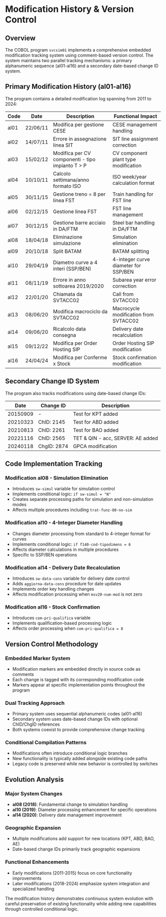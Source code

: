 # Modification History & Version Control

## Overview

The COBOL program `svcsim01` implements a comprehensive embedded modification tracking system using comment-based version control. The system maintains two parallel tracking mechanisms: a primary alphanumeric sequence (al01-al16) and a secondary date-based change ID system.

## Primary Modification History (al01-al16)

The program contains a detailed modification log spanning from 2011 to 2024:

| Code | Date | Description | Functional Impact |
|------|------|-------------|-------------------|
| al01 | 22/06/11 | Modifica per gestione CESE | CESE management handling |
| al02 | 14/07/11 | Errore in assegnazione linea SIT | SIT line assignment correction |
| al03 | 15/02/12 | Modifica per CV componenti - tipo impianto T > P | CV component plant type modification |
| al04 | 10/10/11 | Calcolo settimana/anno formato ISO | ISO week/year calculation format |
| al05 | 30/11/15 | Gestione treno = 8 per linea FST | Train handling for FST line |
| al06 | 02/12/15 | Gestione linea FST | FST line management |
| al07 | 30/12/15 | Gestione barre acciaio in DA/FTM | Steel bar handling in DA/FTM |
| al08 | 18/04/18 | Eliminazione simulazione | Simulation elimination |
| al09 | 20/10/18 | Split BATAM | BATAM splitting |
| al10 | 29/04/19 | Diametro curve a 4 interi (SSP/BEN) | 4-integer curve diameter for SSP/BEN |
| al11 | 08/11/19 | Errore in anno sottoarea 2019/2020 | Subarea year error correction |
| al12 | 22/01/20 | Chiamata da SVTACC02 | Call from SVTACC02 |
| al13 | 08/06/20 | Modifica macrociclo da SVTACC02 | Macrocycle modification from SVTACC02 |
| al14 | 09/06/20 | Ricalcolo data consegna | Delivery date recalculation |
| al15 | 09/12/22 | Modifica per Order Hosting SIP | Order Hosting SIP modification |
| al16 | 24/04/24 | Modifica per Conferme x Stock | Stock confirmation modification |

## Secondary Change ID System

The program also tracks modifications using date-based change IDs:

| Date | Change ID | Description |
|------|-----------|-------------|
| 20150909 | - | Test for KPT added |
| 20210323 | ChID: 2145 | Test for ABD added |
| 20210813 | ChID: 2261 | Test for BAO added |
| 20221116 | ChID: 2565 | TET & QIN - acc, SERVER: AE added |
| 20240118 | ChgID: 2874 | GPCA modification |

## Code Implementation Tracking

### Modification al08 - Simulation Elimination
- Introduces `sw-simul` variable for simulation control
- Implements conditional logic: `if sw-simul = "N"`
- Creates separate processing paths for simulation and non-simulation modes
- Affects multiple procedures including `trat-funz-80-no-sim`

### Modification al10 - 4-Integer Diameter Handling
- Changes diameter processing from standard to 4-integer format for curves
- Implements conditional logic: `if f140-cod-tipodimens = 6`
- Affects diameter calculations in multiple procedures
- Specific to SSP/BEN operations

### Modification al14 - Delivery Date Recalculation
- Introduces `sw-data-cons` variable for delivery date control
- Adds `aggiorna-data-cons` procedure for date updates
- Implements order key handling changes
- Affects modification processing when `msv20-num-mod` is not zero

### Modification al16 - Stock Confirmation
- Introduces `com-pri-qualifica` variable
- Implements qualification-based processing logic
- Affects order processing when `com-pri-qualifica = 8`

## Version Control Methodology

### Embedded Marker System
- Modification markers are embedded directly in source code as comments
- Each change is tagged with its corresponding modification code
- Markers appear at specific implementation points throughout the program

### Dual Tracking Approach
- Primary system uses sequential alphanumeric codes (al01-al16)
- Secondary system uses date-based change IDs with optional ChID/ChgID references
- Both systems coexist to provide comprehensive change tracking

### Conditional Compilation Patterns
- Modifications often introduce conditional logic branches
- New functionality is typically added alongside existing code paths
- Legacy code is preserved while new behavior is controlled by switches

## Evolution Analysis

### Major System Changes
- **al08 (2018)**: Fundamental change to simulation handling
- **al10 (2019)**: Diameter processing enhancement for specific operations
- **al14 (2020)**: Delivery date management improvement

### Geographic Expansion
- Multiple modifications add support for new locations (KPT, ABD, BAO, AE)
- Date-based change IDs primarily track geographic expansions

### Functional Enhancements
- Early modifications (2011-2015) focus on core functionality improvements
- Later modifications (2018-2024) emphasize system integration and specialized handling

The modification history demonstrates continuous system evolution with careful preservation of existing functionality while adding new capabilities through controlled conditional logic.